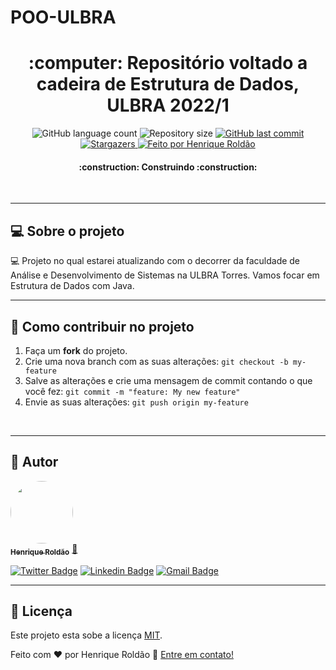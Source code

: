 # POO-ULBRA

<h1 align="center">
     :computer: Repositório voltado a cadeira de Estrutura de Dados, ULBRA 2022/1
</h1>

<p align="center">
  <img alt="GitHub language count" src="https://img.shields.io/github/languages/count/henrique-roldao/estrutura-de-dados-2022-1?color=%2304D361">

  <img alt="Repository size" src="https://img.shields.io/github/repo-size/henrique-roldao/estrutura-de-dados-2022-1">
  
  <a href="https://github.com/henrique-roldao/POO-ULBRA/commits/master">
    <img alt="GitHub last commit" src="https://img.shields.io/github/last-commit/henrique-roldao/estrutura-de-dados-2022-1">
  </a>

   <a href="https://github.com/henrique-roldao/POO-ULBRA/stargazers">
    <img alt="Stargazers" src="https://img.shields.io/github/stars/henrique-roldao/estrutura-de-dados-2022-1?style=social">
  </a>

  <a href="https://github.com/henrique-roldao">
    <img alt="Feito por Henrique Roldão" src="https://img.shields.io/badge/feito%20por-Henrique-%237519C1">
  </a>
 
</p>

<h4 align="center">
	:construction: Construindo :construction:
</h4>
<br>

---

## 💻 Sobre o projeto

:computer: Projeto no qual estarei atualizando com o decorrer da faculdade de Análise e Desenvolvimento de Sistemas na ULBRA Torres. Vamos focar em Estrutura de Dados com Java.
<br>

---



## 💪 Como contribuir no projeto

1. Faça um **fork** do projeto.
2. Crie uma nova branch com as suas alterações: `git checkout -b my-feature`
3. Salve as alterações e crie uma mensagem de commit contando o que você fez: `git commit -m "feature: My new feature"`
4. Envie as suas alterações: `git push origin my-feature`
<br>

---

## 🦸 Autor

<a href="https://github.com/henrique-roldao">
 <img style="border-radius: 50%;" src="https://avatars.githubusercontent.com/u/45341021?s=460&u=e23e23f746e90e306e9555007320107837afb4ae&v=4" width="100px;" alt=""/>
 <br />
 <sub><b>Henrique Roldão</b></sub></a> <a href="https://github.com/henrique-roldao" title="Henrique Roldão">🚀</a>
 <br />

[![Twitter Badge](https://img.shields.io/badge/-@rique_roldao-1ca0f1?style=flat-square&labelColor=1ca0f1&logo=twitter&logoColor=white&link=https://twitter.com/rique_roldao)](https://twitter.com/rique_roldao) [![Linkedin Badge](https://img.shields.io/badge/-Henrique-blue?style=flat-square&logo=Linkedin&logoColor=white&link=https://www.linkedin.com/in/henrique-rold%C3%A3o-2795191a2/)](https://www.linkedin.com/in/henrique-rold%C3%A3o-2795191a2/) 
[![Gmail Badge](https://img.shields.io/badge/-henriqueroldao@rede.ulbra.br-c14438?style=flat-square&logo=Gmail&logoColor=white&link=mailto:henriqueroldao@rede.ulbra.br)](mailto:henriqueroldao@rede.ulbra.br)

---

## 📝 Licença

Este projeto esta sobe a licença [MIT](./LICENSE).

Feito com ❤️ por Henrique Roldão 👋 [Entre em contato!](https://www.linkedin.com/in/henrique-rold%C3%A3o-2795191a2/)

